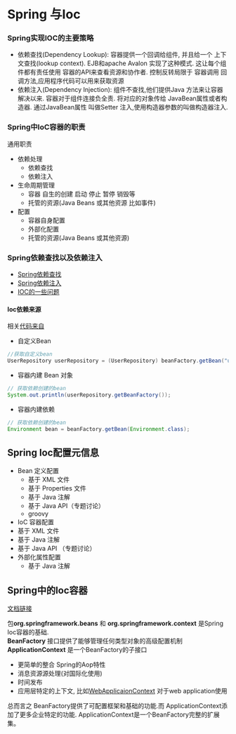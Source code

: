 # **Spring 与Ioc**

### **Spring实现IOC的主要策略**
* 依赖查找(Dependency Lookup): 容器提供一个回调给组件, 并且给一个 上下文查找(lookup context). EJB和apache Avalon 实现了这种模式. 这让每个组件都有责任使用 容器的API来查看资源和协作者. 控制反转局限于 容器调用 回调方法,应用程序代码可以用来获取资源
* 依赖注入(Dependency Injection): 组件不查找,他们提供Java 方法来让容器解决以来. 容器对于组件连接负全责. 将对应的对象传给 JavaBean属性或者构造器. 通过JavaBean属性 叫做Setter 注入,使用构造器参数的叫做构造器注入.
### **Spring中IoC容器的职责**
通用职责
* 依赖处理
  * 依赖查找
  * 依赖注入
* 生命周期管理
  * 容器 自生的创建 启动 停止 暂停 销毁等
  * 托管的资源(Java Beans 或其他资源 比如事件)
* 配置
	* 容器自身配置
	* 外部化配置
	* 托管的资源(Java Beans 或其他资源)
  
### **Spring依赖查找以及依赖注入**
* [Spring依赖查找](spring/SpringDL.md)  
* [Spring依赖注入](spring/SpringDI.md)
* [IOC的一些问题](spring/SpringIOCQuestions.md)
#### **Ioc依赖来源**
相关[代码来自]([/ioc-container-overview](https://github.com/FantasybabyChange/thinking-in-spring/blob/main/learn-ioc/ioc-container-overview/src/main/java/com/fantasybaby/spring/ioc/overview/SpringIocDiView.java))
* 自定义Bean
```java
//获取自定义bean
UserRepository userRepository = (UserRepository) beanFactory.getBean("userRepository");
```
* 容器内建 Bean 对象
```java
// 获取依赖创建的bean
System.out.println(userRepository.getBeanFactory());
```
* 容器内建依赖
```java
// 获取依赖创建的bean
Environment bean = beanFactory.getBean(Environment.class);
```

## **Spring Ioc配置元信息**
* Bean 定义配置
  * 基于 XML 文件
  * 基于 Properties 文件
  * 基于 Java 注解
  * 基于 Java API（专题讨论）
  * groovy
* IoC 容器配置
*   基于 XML 文件
*   基于 Java 注解
*   基于 Java API （专题讨论）
* 外部化属性配置
  * 基于 Java 注解

## **Spring中的Ioc容器**
[文档链接](https://docs.spring.io/spring-framework/docs/current/reference/html/core.html#beans-introduction)

包**org.springframework.beans** 和 **org.springframework.context** 是Spring Ioc容器的基础.  
**BeanFactory** 接口提供了能够管理任何类型对象的高级配置机制  
**ApplicationContext** 是一个BeanFactory的子接口
  * 更简单的整合 Spring的Aop特性
  * 消息资源源处理(对国际化使用)
  * 时间发布
  * 应用层特定的上下文, 比如[WebApplicaionContext](https://github.com/spring-projects/spring-framework/blob/main/spring-web/src/main/java/org/springframework/web/context/WebApplicationContext.java) 对于web application使用  
  
总而言之 BeanFactory提供了可配置框架和基础的功能.而 ApplicationContext添加了更多企业特定的功能. ApplicationContext是一个BeanFactory完整的扩展集。  
